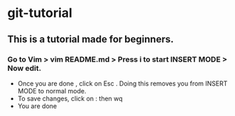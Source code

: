 # git-tutorial

## This is a tutorial made for beginners.

### Go to Vim > vim README.md > Press i to start INSERT MODE > Now edit.


- Once you are done , click on Esc . Doing this removes you from INSERT MODE to normal mode.
- To save changes, click on : then wq
- You are done
